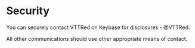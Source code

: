 # Security

You can securely contact VTTRed on Keybase for disclosures - @VTTRed.

All other communications should use other appropriate means of contact.